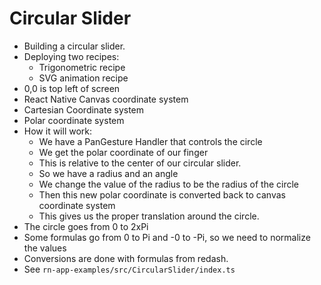 # Circular Slider

* Building a circular slider.
* Deploying two recipes:
  * Trigonometric recipe
  * SVG animation recipe
* 0,0 is top left of screen
* React Native Canvas coordinate system
* Cartesian Coordinate system
* Polar coordinate system
* How it will work: 
  * We have a PanGesture Handler that controls the circle
  * We get the polar coordinate of our finger
  * This is relative to the center of our circular slider.
  * So we have a radius and an angle
  * We change the value of the radius to be the radius of the circle
  * Then this new polar coordinate is converted back to canvas coordinate system
  * This gives us the proper translation around the circle.
* The circle goes from 0 to 2xPi
* Some formulas go from 0 to Pi and -0 to -Pi, so we need to normalize the values
* Conversions are done with formulas from redash.
* See `rn-app-examples/src/CircularSlider/index.ts`

